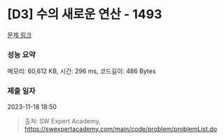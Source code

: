 # [D3] 수의 새로운 연산 - 1493 

[문제 링크](https://swexpertacademy.com/main/code/problem/problemDetail.do?contestProbId=AV2b-QGqADMBBASw) 

### 성능 요약

메모리: 60,612 KB, 시간: 296 ms, 코드길이: 486 Bytes

### 제출 일자

2023-11-18 18:50



> 출처: SW Expert Academy, https://swexpertacademy.com/main/code/problem/problemList.do